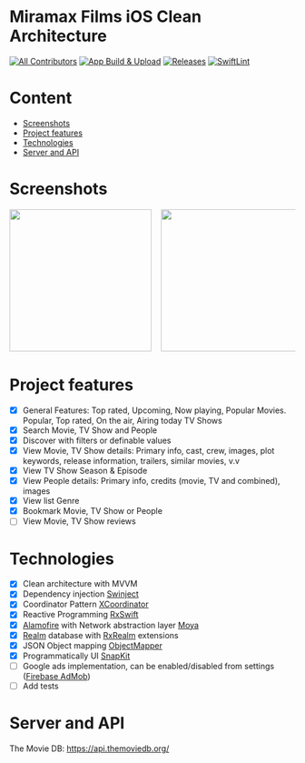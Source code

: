 # Miramax Films iOS Clean Architecture

[![All Contributors](https://img.shields.io/badge/all_contributors-1-orange.svg?style=flat-square)](#contributors) [![App Build & Upload](https://img.shields.io/github/actions/workflow/status/chotchachi/Miramax-Films-iOS-Clean-Architecture/AppBuild.yml?branch=main&label=App%20build%20%26%20upload&style=flat-square)](https://github.com/chotchachi/Miramax-Films-iOS-Clean-Architecture/actions/workflows/AppBuild.yml) [![Releases]([https://img.shields.io/github/v/release/chotchachi/Miramax-Films-iOS-Clean-Architecture.svg)](https://github.com/chotchachi/Miramax-Films-iOS-Clean-Architecture/releases/latest](https://img.shields.io/github/v/release/chotchachi/Miramax-Films-iOS-Clean-Architecture)) [![SwiftLint](https://img.shields.io/github/actions/workflow/status/chotchachi/Miramax-Films-iOS-Clean-Architecture/SwiftLint.yml?branch=main&label=SwiftLint&style=flat-square)](https://github.com/chotchachi/Miramax-Films-iOS-Clean-Architecture/actions/workflows/SwiftLint.yml)

# Content
- [Screenshots](#screenshots)
- [Project features](#project-features)
- [Technologies](#technologies)
- [Server and API](#server-and-api)

# Screenshots
<pre>
<img src="https://raw.githubusercontent.com/chotchachi/Miramax-Films-iOS-Clean-Architecture/main/screenshots/Simulator%20Screen%20Shot%20-%20iPhone%2014%20Pro%20Max%20-%202023-02-22%20at%2014.15.02.png" width="250">&nbsp; <img src="https://github.com/chotchachi/Miramax-Films-iOS-Clean-Architecture/blob/main/screenshots/Simulator%20Screen%20Shot%20-%20iPhone%2014%20Pro%20Max%20-%202023-02-22%20at%2014.15.04.png?raw=true" width="250">&nbsp; <img src="https://github.com/chotchachi/Miramax-Films-iOS-Clean-Architecture/blob/main/screenshots/Simulator%20Screen%20Shot%20-%20iPhone%2014%20Pro%20Max%20-%202023-02-22%20at%2014.15.06.png?raw=true" width="250">&nbsp; <img src="https://github.com/chotchachi/Miramax-Films-iOS-Clean-Architecture/blob/main/screenshots/Simulator%20Screen%20Shot%20-%20iPhone%2014%20Pro%20Max%20-%202023-02-22%20at%2014.15.09.png?raw=true" width="250">&nbsp; <img src="https://github.com/chotchachi/Miramax-Films-iOS-Clean-Architecture/blob/main/screenshots/Simulator%20Screen%20Shot%20-%20iPhone%2014%20Pro%20Max%20-%202023-02-22%20at%2014.15.15.png?raw=true" width="250">&nbsp; <img src="https://github.com/chotchachi/Miramax-Films-iOS-Clean-Architecture/blob/main/screenshots/Simulator%20Screen%20Shot%20-%20iPhone%2014%20Pro%20Max%20-%202023-02-22%20at%2014.18.05.png?raw=true" width="250">&nbsp; <img src="https://github.com/chotchachi/Miramax-Films-iOS-Clean-Architecture/blob/main/screenshots/Simulator%20Screen%20Shot%20-%20iPhone%2014%20Pro%20Max%20-%202023-02-22%20at%2014.16.44.png?raw=true" width="250">&nbsp; <img src="https://github.com/chotchachi/Miramax-Films-iOS-Clean-Architecture/blob/main/screenshots/Simulator%20Screen%20Shot%20-%20iPhone%2014%20Pro%20Max%20-%202023-02-22%20at%2014.16.47.png?raw=true" width="250">&nbsp;
</pre>

# Project features
- [x] General Features: Top rated, Upcoming, Now playing, Popular Movies. Popular, Top rated, On the air, Airing today TV Shows
- [x] Search Movie, TV Show and People
- [x] Discover with filters or definable values
- [x] View Movie, TV Show details: Primary info, cast, crew, images, plot keywords, release information, trailers, similar movies, v.v
- [x] View TV Show Season & Episode
- [x] View People details: Primary info, credits (movie, TV and combined), images
- [x] View list Genre
- [x] Bookmark Movie, TV Show or People
- [ ] View Movie, TV Show reviews

# Technologies
- [x] Clean architecture with MVVM
- [x] Dependency injection [Swinject](https://github.com/Swinject/Swinject)
- [x] Coordinator Pattern [XCoordinator](https://github.com/QuickBirdEng/XCoordinator)
- [x] Reactive Programming [RxSwift](https://github.com/ReactiveX/RxSwift)
- [x] [Alamofire](https://github.com/Alamofire/Alamofire) with Network abstraction layer [Moya](https://github.com/Moya/Moya)
- [x] [Realm](https://github.com/realm/realm-swift) database with [RxRealm](https://github.com/RxSwiftCommunity/RxRealm) extensions
- [x] JSON Object mapping [ObjectMapper](https://github.com/tristanhimmelman/ObjectMapper)
- [x] Programmatically UI [SnapKit](https://github.com/SnapKit/SnapKit)
- [ ] Google ads implementation, can be enabled/disabled from settings ([Firebase AdMob](https://firebase.google.com/docs/admob/ios/quick-start))
- [ ] Add tests

# Server and API
The Movie DB: https://api.themoviedb.org/
